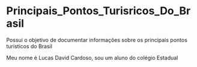 # Principais_Pontos_Turisricos_Do_Brasil
Possui o objetivo de documentar informações sobre os principais pontos turisticos do Brasil

Meu nome é Lucas David Cardoso, sou um aluno do colégio Estadual 
